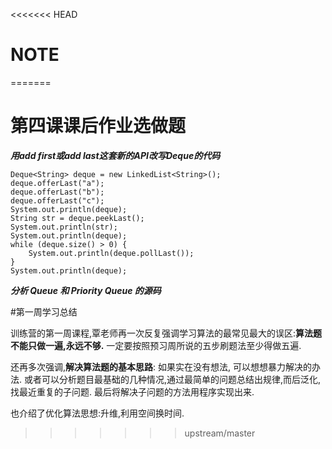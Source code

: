 <<<<<<< HEAD
# NOTE

  

=======
# 第四课课后作业选做题
**_用add first或add last这套新的API改写Deque的代码_**

    Deque<String> deque = new LinkedList<String>();
    deque.offerLast("a");
    deque.offerLast("b");
    deque.offerLast("c");
    System.out.println(deque);
    String str = deque.peekLast();
    System.out.println(str);
    System.out.println(deque);
    while (deque.size() > 0) {
        System.out.println(deque.pollLast());
    }
    System.out.println(deque);
    
 **_分析 Queue 和 Priority Queue 的源码_**
 

 
 
 
 
 #第一周学习总结
 
 训练营的第一周课程,覃老师再一次反复强调学习算法的最常见最大的误区:**算法题不能只做一遍,永远不够.**
 一定要按照预习周所说的五步刷题法至少得做五遍.
 
还再多次强调,**解决算法题的基本思路**: 如果实在没有想法, 可以想想暴力解决的办法.
或者可以分析题目最基础的几种情况,通过最简单的问题总结出规律,而后泛化,找最近重复的子问题.
最后将解决子问题的方法用程序实现出来.

也介绍了优化算法思想:升维,利用空间换时间.

  

>>>>>>> upstream/master
